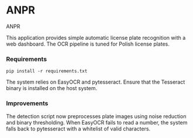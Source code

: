 # ANPR
ANPR

This application provides simple automatic license plate recognition with a web
dashboard. The OCR pipeline is tuned for Polish license plates.

### Requirements

```
pip install -r requirements.txt
```

The system relies on EasyOCR and pytesseract. Ensure that the Tesseract binary
is installed on the host system.

### Improvements

The detection script now preprocesses plate images using noise reduction and
binary thresholding. When EasyOCR fails to read a number, the system falls back
to pytesseract with a whitelist of valid characters.
